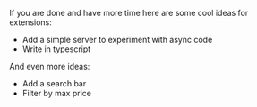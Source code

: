 If you are done and have more time here are some cool ideas for extensions:
- Add a simple server to experiment with async code 
- Write in typescript


And even more ideas:
* Add a search bar
* Filter by max price